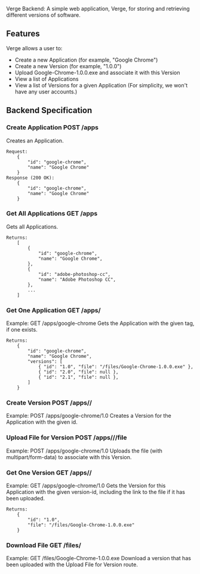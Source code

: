 Verge Backend: A simple web application, Verge, for storing and retrieving
different versions of software.

## Features ##
Verge allows a user to:
* Create a new Application (for example, "Google Chrome")
* Create a new Version (for example, "1.0.0")
* Upload Google-Chrome-1.0.0.exe and associate it with this Version
* View a list of Applications
* View a list of Versions for a given Application
(For simplicity, we won't have any user accounts.)

## Backend Specification ##
### Create Application POST /apps ###
Creates an Application.
```
Request:
    {
        "id": "google-chrome",
        "name": "Google Chrome"
    }
Response (200 OK):
    {
        "id": "google-chrome",
        "name": "Google Chrome"
    }
```

### Get All Applications GET /apps ###
Gets all Applications.
```
Returns:
    [
        {
            "id": "google-chrome",
            "name": "Google Chrome",
        },
        {
            "id": "adobe-photoshop-cc",
            "name": "Adobe Photoshop CC",
        },
        ...
    ]
```

### Get One Application GET /apps/<id> ###
Example: GET /apps/google-chrome
Gets the Application with the given tag, if one exists.
```
Returns:
    {
        "id": "google-chrome",
        "name": "Google Chrome",
        "versions": [
            { "id": "1.0", "file": "/files/Google-Chrome-1.0.0.exe" },
            { "id": "2.0", "file": null },
            { "id": "2.1", "file": null },
        ]
    }
```

### Create Version POST /apps/<id>/<version-id> ###
Example: POST /apps/google-chrome/1.0
Creates a Version for the Application with the given id.

### Upload File for Version POST /apps/<id>/<version-id>/file ###
Example: POST /apps/google-chrome/1.0
Uploads the file (with multipart/form-data) to associate with this Version.

### Get One Version GET /apps/<id>/<version-id> ###
Example: GET /apps/google-chrome/1.0
Gets the Version for this Application with the given version-id, including the link to the file if it has been uploaded.
```
Returns:
    {
        "id": "1.0",
        "file": "/files/Google-Chrome-1.0.0.exe"
    }
```

### Download File GET /files/<file> ###
Example: GET /files/Google-Chrome-1.0.0.exe
Download a version that has been uploaded with the Upload File for Version route.